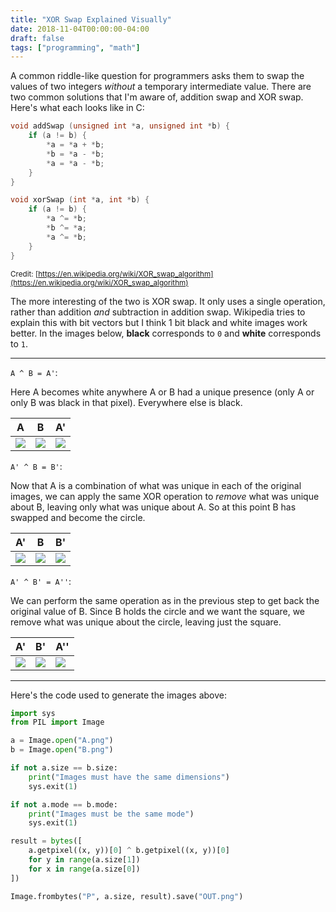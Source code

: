 ```yaml
---
title: "XOR Swap Explained Visually"
date: 2018-11-04T00:00:00-04:00
draft: false
tags: ["programming", "math"]
---
```


A common riddle-like question for programmers asks them to swap the values of two integers _without_ a temporary intermediate value. There are two common solutions that I'm aware of, addition swap and XOR swap. Here's what each looks like in C:

<!--more-->

```c
void addSwap (unsigned int *a, unsigned int *b) {  
    if (a != b) {  
        *a = *a + *b;  
        *b = *a - *b;  
        *a = *a - *b;  
    }  
}
```

```c
void xorSwap (int *a, int *b) {  
    if (a != b) {  
        *a ^= *b;  
        *b ^= *a;  
        *a ^= *b;  
    }  
}
```

<sup>Credit: [https://en.wikipedia.org/wiki/XOR_swap_algorithm](https://en.wikipedia.org/wiki/XOR_swap_algorithm)</sup>

The more interesting of the two is XOR swap. It only uses a single operation, rather than addition _and_ subtraction in addition swap. Wikipedia tries to explain this with bit vectors but I think 1 bit black and white images work better. In the images below, **black** corresponds to `0` and **white** corresponds to `1`.

* * *

`A ^ B = A'`:

Here A becomes white anywhere A or B had a unique presence (only A or only B was black in that pixel). Everywhere else is black.

| A | B | A' |
|-|-|-|
| ![](/blog/image/xor/A.png) | ![](/blog/image/xor/B.png) | ![](/blog/image/xor/Ap.png) |

`A' ^ B = B'`:

Now that A is a combination of what was unique in each of the original images, we can apply the same XOR operation to _remove_ what was unique about B, leaving only what was unique about A. So at this point B has swapped and become the circle.

| A' | B | B' |
|-|-|-|
| ![](/blog/image/xor/Ap.png) | ![](/blog/image/xor/B.png) | ![](/blog/image/xor/A.png) |

`A' ^ B' = A''`:

We can perform the same operation as in the previous step to get back the original value of B. Since B holds the circle and we want the square, we remove what was unique about the circle, leaving just the square.

| A' | B' | A'' |
|-|-|-|
| ![](/blog/image/xor/Ap.png) | ![](/blog/image/xor/A.png) | ![](/blog/image/xor/B.png) |

* * *

Here's the code used to generate the images above:

```python
import sys  
from PIL import Image  

a = Image.open("A.png")  
b = Image.open("B.png")  

if not a.size == b.size:  
    print("Images must have the same dimensions")  
    sys.exit(1)  

if not a.mode == b.mode:  
    print("Images must be the same mode")  
    sys.exit(1)  

result = bytes([  
    a.getpixel((x, y))[0] ^ b.getpixel((x, y))[0]  
    for y in range(a.size[1])  
    for x in range(a.size[0])  
])  

Image.frombytes("P", a.size, result).save("OUT.png")
```
